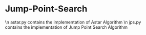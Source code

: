 # Jump-Point-Search
\n astar.py contains the implementation of Astar Algorithm
\n jps.py contains the implementation of Jump Point Search Algorithm
